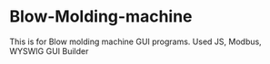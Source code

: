 # Blow-Molding-machine
This is for Blow molding machine GUI programs. Used JS, Modbus, WYSWIG GUI Builder
